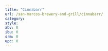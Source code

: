 ```yaml
---
title: "Cinnabarr"
url: /san-marcos-brewery-and-grill/cinnabarr/
category: 
style: 
abv: 0
ibu: 0
srm: 0
upc: 0
---
```



